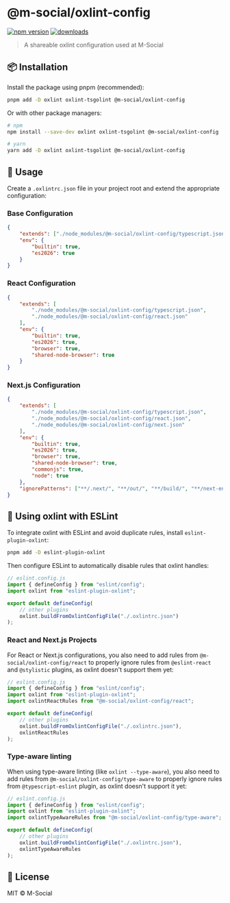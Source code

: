 # @m-social/oxlint-config

[![npm version](https://img.shields.io/npm/v/@m-social/oxlint-config)](https://www.npmjs.com/package/@m-social/oxlint-config)
[![downloads](https://img.shields.io/npm/dm/@m-social/oxlint-config)](https://www.npmjs.com/package/@m-social/oxlint-config)

> A shareable oxlint configuration used at M-Social

## 📦 Installation

Install the package using pnpm (recommended):

```bash
pnpm add -D oxlint oxlint-tsgolint @m-social/oxlint-config
```

Or with other package managers:

```bash
# npm
npm install --save-dev oxlint oxlint-tsgolint @m-social/oxlint-config

# yarn
yarn add -D oxlint oxlint-tsgolint @m-social/oxlint-config
```

## 🚀 Usage

Create a `.oxlintrc.json` file in your project root and extend the appropriate configuration:

### Base Configuration

```json
{
	"extends": ["./node_modules/@m-social/oxlint-config/typescript.json"],
	"env": {
		"builtin": true,
		"es2026": true
	}
}
```

### React Configuration

```json
{
	"extends": [
		"./node_modules/@m-social/oxlint-config/typescript.json",
		"./node_modules/@m-social/oxlint-config/react.json"
	],
	"env": {
		"builtin": true,
		"es2026": true,
		"browser": true,
		"shared-node-browser": true
	}
}
```

### Next.js Configuration

```json
{
	"extends": [
		"./node_modules/@m-social/oxlint-config/typescript.json",
		"./node_modules/@m-social/oxlint-config/react.json",
		"./node_modules/@m-social/oxlint-config/next.json"
	],
	"env": {
		"builtin": true,
		"es2026": true,
		"browser": true,
		"shared-node-browser": true,
		"commonjs": true,
		"node": true
	},
	"ignorePatterns": ["**/.next/", "**/out/", "**/build/", "**/next-env.d.ts"]
}
```

## 🔧 Using oxlint with ESLint

To integrate oxlint with ESLint and avoid duplicate rules, install `eslint-plugin-oxlint`:

```bash
pnpm add -D eslint-plugin-oxlint
```

Then configure ESLint to automatically disable rules that oxlint handles:

```js
// eslint.config.js
import { defineConfig } from "eslint/config";
import oxlint from "eslint-plugin-oxlint";

export default defineConfig(
	// other plugins
	oxlint.buildFromOxlintConfigFile("./.oxlintrc.json")
);
```

### React and Next.js Projects

For React or Next.js configurations, you also need to add rules from `@m-social/oxlint-config/react` to properly ignore rules from `@eslint-react` and `@stylistic` plugins, as oxlint doesn't support them yet:

```js
// eslint.config.js
import { defineConfig } from "eslint/config";
import oxlint from "eslint-plugin-oxlint";
import oxlintReactRules from "@m-social/oxlint-config/react";

export default defineConfig(
	// other plugins
	oxlint.buildFromOxlintConfigFile("./.oxlintrc.json"),
	oxlintReactRules
);
```

### Type-aware linting

When using type-aware linting (like `oxlint --type-aware`), you also need to add rules from `@m-social/oxlint-config/type-aware` to properly ignore rules from `@typescript-eslint` plugin, as oxlint doesn't support it yet:

```js
// eslint.config.js
import { defineConfig } from "eslint/config";
import oxlint from "eslint-plugin-oxlint";
import oxlintTypeAwareRules from "@m-social/oxlint-config/type-aware";

export default defineConfig(
	// other plugins
	oxlint.buildFromOxlintConfigFile("./.oxlintrc.json"),
	oxlintTypeAwareRules
);
```

## 📄 License

MIT © M-Social
